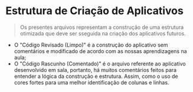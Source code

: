 # Estrutura de Criação de Aplicativos 
> Os presentes arquivos representam a construção de uma estrutura otimizada que deve ser sseguida na criação dos aplicativos futuros.
- O "Código Revisado (Limpo)" é a construção do aplicativo sem comentários e modificado de acordo com as nossas aprendizagens na aula;
- O "Código Rascunho (Comentado)" é o arquivo referente ao aplicativo desenvolvido em sala, portanto, há muitos comentários feitos para entender a lógica da construção e estrutura. Assim, como o uso de cores fortes para uma melhor identificação de colunas e linhas.
